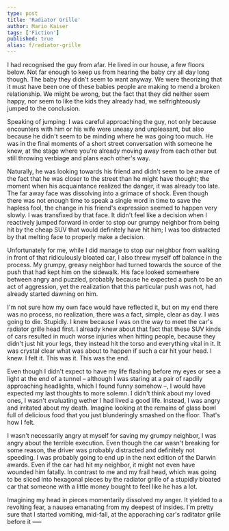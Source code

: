 ```yaml
---
type: post
title: 'Radiator Grille'
author: Mario Kaiser
tags: ['Fiction']
published: true
alias: f/radiator-grille
---
```


I had recognised the guy from afar. He lived in our house, a few floors below. Not far enough to keep us from hearing the baby cry all day long though. The baby they didn't seem to want anyway. We were theorizing that it must have been one of these babies people are making to mend a broken relationship. We might be wrong, but the fact that they did neither seem happy, nor seem to like the kids they already had, we selfrighteously jumped to the conclusion.

Speaking of jumping: I was careful approaching the guy, not only because encounters with him or his wife were uneasy and unpleasant, but also because he didn't seem to be minding where he was going too much. He was in the final moments of a short street conversation with someone he knew, at the stage where you're already moving away from each other but still throwing verbiage and plans each other's way.

Naturally, he was looking towards his friend and didn't seem to be aware of the fact that he was closer to the street than he might have thought; the moment when his acquaintance realized the danger, it was already too late. The far away face was dissolving into a grimace of shock. Even though there was not enough time to speak a single word in time to save the hapless fool, the change in his friend's expression seemed to happen very slowly. I was transfixed by that face. It didn't feel like a decision when I reactively jumped forward in order to stop our grumpy neighbor from being hit by the cheap SUV that would definitely have hit him; I was too distracted by that melting face to properly make a decision.

Unfortunately for me, while I did manage to stop our neighbor from walking in front of that ridiculously bloated car, I also threw myself off balance in the process. My grumpy, greasy neighbor had turned towards the source of the push that had kept him on the sidewalk. His face looked somewhere between angry and puzzled, probably because he expected a push to be an act of aggression, yet the realization that this particular push was not, had already started dawning on him.

I'm not sure how my own face would have reflected it, but on my end there was no process, no realization, there was a fact, simple, clear as day. I was going to die. Stupidly. I knew because I was on the way to meet the car's radiator grille head first. I already knew about that fact that these SUV kinds of cars resulted in much worse injuries when hitting people, because they didn't just hit your legs, they instead hit the torso and everything vital in it. It was crystal clear what was about to happen if such a car hit your head. I knew. I felt it. This was it. This was the end.

Even though I didn't expect to have my life flashing before my eyes or see a light at the end of a tunnel – although I was staring at a pair of rapdily approaching headlights, which I found funny somehow –, I would have expected my last thoughts to more solemn. I didn't think about my loved ones, I wasn't evaluating wether I had lived a good life. Instead, I was angry and irritated about my death. Imagine looking at the remains of glass bowl full of delicious food that you just blunderingly smashed on the floor. That's how I felt.

I wasn't necessarily angry at myself for saving my grumpy neighbor, I was angry about the terrible execution. Even though the car wasn't breaking for some reason, the driver was probably distracted and definitely not speeding. I was probably going to end up in the next edition of the Darwin awards. Even if the car had hit my neighbor, it might not even have wounded him fatally. In contrast to me and my frail head, which was going to be sliced into hexagonal pieces by the radiator grille of a stupidly bloated car that someone with a little money bought to feel like he has a lot.

Imagining my head in pieces momentarily dissolved my anger. It yielded to a revolting fear, a nausea emanating from my deepest of insides. I'm pretty sure that I started vomiting, mid-fall, at the apporaching car's raditator grille before it –––
